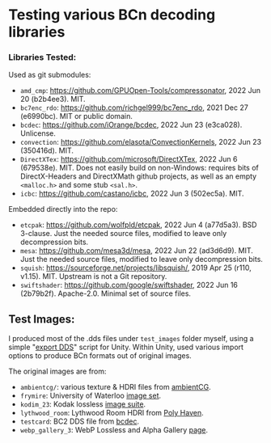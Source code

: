# Testing various BCn decoding libraries

### Libraries Tested:

Used as git submodules:

* `amd_cmp`: https://github.com/GPUOpen-Tools/compressonator, 2022 Jun 20 (b2b4ee3). MIT.
* `bc7enc_rdo`: https://github.com/richgel999/bc7enc_rdo, 2021 Dec 27 (e6990bc). MIT or public domain.
* `bcdec`: https://github.com/iOrange/bcdec, 2022 Jun 23 (e3ca028). Unlicense.
* `convection`: https://github.com/elasota/ConvectionKernels, 2022 Jun 23 (350416d). MIT.
* `DirectXTex`: https://github.com/microsoft/DirectXTex, 2022 Jun 6 (679538e). MIT.
  Does not easily build on non-Windows: requires bits of DirectX-Headers and DirectXMath
  github projects, as well as an empty `<malloc.h>` and some stub `<sal.h>`.
* `icbc`: https://github.com/castano/icbc, 2022 Jun 3 (502ec5a). MIT.

Embedded directly into the repo:

* `etcpak`: https://github.com/wolfpld/etcpak, 2022 Jun 4 (a77d5a3). BSD 3-clause.
  Just the needed source files, modified to leave only decompression bits.
* `mesa`: https://github.com/mesa3d/mesa, 2022 Jun 22 (ad3d6d9). MIT.
  Just the needed source files, modified to leave only decompression bits.
* `squish`: https://sourceforge.net/projects/libsquish/, 2019 Apr 25 (r110, v1.15). MIT.
  Upstream is not a Git repository.
* `swiftshader`: https://github.com/google/swiftshader, 2022 Jun 16 (2b79b2f). Apache-2.0.
  Minimal set of source files.

## Test Images:

I produced most of the .dds files under `test_images` folder myself, using a simple
"[export DDS](https://gist.github.com/aras-p/0f0b02aa193346be18e5f130f2704782)" script for Unity.
Within Unity, used various import options to produce BCn formats out of original images.

The original images are from:

* `ambientcg/`: various texture & HDRI files from [ambientCG](https://ambientcg.com/).
* `frymire`: University of Waterloo [image set](https://links.uwaterloo.ca/Repository.html).
* `kodim_23`: Kodak lossless [image suite](http://r0k.us/graphics/kodak/kodim23.html).
* `lythwood_room`: Lythwood Room HDRI from [Poly Haven](https://polyhaven.com/a/lythwood_room).
* `testcard`: BC2 DDS file from [bcdec](https://github.com/iOrange/bcdec/tree/main/test_images).
* `webp_gallery_3`: WebP Lossless and Alpha Gallery [page](https://developers.google.com/speed/webp/gallery2).
